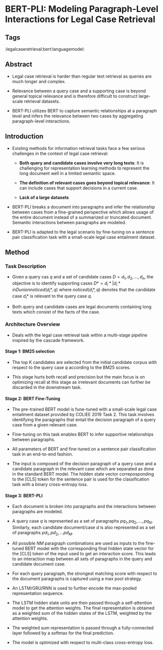 # BERT-PLI: Modeling Paragraph-Level Interactions for Legal Case Retrieval

## Tags

:legalcaseretrieval:bert:languagemodel:

## Abstract

* Legal case retrieval is harder than regular text retrieval as queries are much longer and complex.

* Relevance between a query case and a supporting case is beyond general topical relevance and is therefore difficult to construct large-scale retrieval datasets.

* BERT-PLI utilizes BERT to capture semantic relationships at a paragraph level and infers the relevance between two cases by aggregating paragraph-level interactions.

## Introduction

* Existing methods for information retrieval tasks face a few serious challenges in the context of legal case retrieval:
	* **Both query and candidate cases involve very long texts**: It is challenging for representation learning methods to represent the long document well in a limited semantic space.
	
	* **The definition of relevant cases goes beyond topical relevance**: It can include cases that support decisions in a current case.
	
	* **Lack of a large datasets**

* BERT-PLI breaks a document into paragraphs and infer the relationship between cases from a fine-grained perspective which allows usage of the entire document instead of a summarized or truncated document. Semantic interactions between paragraphs are modeled.

* BERT-PLI is adapted to the legal scenario by fine-tuning on a sentence pair classification task with a small-scale legal case entailment dataset.

## Method

### Task Description

* Given a query cas $q$ and a set of candidate cases $D = {d_1, d_2, ...,d_n}$, the objective is to identify supporting cases $D* = {d_i* | d_i* in D union noticed(d_i*, q)}$ where $noticed(d_i*,q)$ denotes that the candidate case $d_i*$ is relevant to the query case $q$.

* Both query and candidate cases are legal documents containing long texts which consist of the facts of the case.

### Architecture Overview

* Deals with the legal case retrieval task within a multi-stage pipeline inspired by the cascade framework.

#### Stage 1: BM25 selection

* The top K candidates are selected from the initial candidate corpus with respect to the query case $q$ according to the BM25 scores.

* This stage hurts both recall and precision but the main focus is on optimizing recall at this stage as irrelevant documents can further be discarded in the downstream task.

#### Stage 2: BERT Fine-Tuning

* The pre-trained BERT model is fune-tuned with a small-scale legal case entailment dataset provided by COLIEE 2019 Task 2. This task involves identifying the paragraphs that entail the decision paragraph of a query case from a given relevant case.

* Fine-tuning on this task enables BERT to infer supportive relationships between paragraphs.

* All parameters of BERT and fine-tuned on a sentence pair classification task in an end-to-end fashion.

* The input is composed of the decision paragraph of a query case and a candidate paragraph in the relevant case which are separated as done in the standard BERT model. The hidden state vector correposponding to the [CLS] token for the sentence pair is used for the classification task with a binary cross-entropy loss.

#### Stage 3: BERT-PLI

* Each document is broken into paragraphs and the interactions between paragraphs are modeled.

* A query case $q$ is represented as a set of paragraphs ${pq_1, pq_2, ... , pq_N}$. Similarly, each candidate document/case $d$ is also represented as a set of paragraphs ${pd_1, pd_2, ... pd_M}$.

* All possible $NM$ paragraph combinations are used as inputs to the fine-tuned BERT model with the corresponding final hidden state vector for the [CLS] token of the input used to get an interaction score. This leads to an interaction map between all sets of paragraphs in the query and candidate document case.

* For each query paragraph, the strongest matching score with respect to the document paragraphs is captured using a max pool strategy.

* An LSTM/GRU/RNN is used to further encode the max-pooled representation sequence.

* The LSTM hidden state units are then passed through a self-attention model to get the attention weights. The final representation is obtained as a weighted sum of the hidden states of the LSTM, weighted by the attention weights.

* The weighted sum representation is passed through a fully-connected layer followed by a softmax for the final prediction.

* The model is optimized with respect to multi-class cross-entropy loss.
